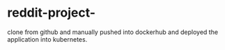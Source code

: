 # reddit-project-
clone from github and manually pushed into dockerhub and deployed the application into kubernetes.
